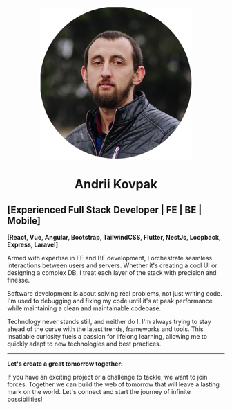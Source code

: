 <center>
  <img src="./logo.png" alt="Logo"/>
</center>

# <center>Andrii Kovpak</center>

## [Experienced Full Stack Developer | FE | BE | Mobile]

**[React, Vue, Angular, Bootstrap, TailwindCSS, Flutter, NestJs, Loopback, Express, Laravel]**

Armed with expertise in FE and BE development, I orchestrate seamless interactions between users and servers. Whether it's creating a cool UI or designing a complex DB, I treat each layer of the stack with precision and finesse.

Software development is about solving real problems, not just writing code. I'm used to debugging and fixing my code until it's at peak performance while maintaining a clean and maintainable codebase.

Technology never stands still, and neither do I. I'm always trying to stay ahead of the curve with the latest trends, frameworks and tools. This insatiable curiosity fuels a passion for lifelong learning, allowing me to quickly adapt to new technologies and best practices.

---

**Let's create a great tomorrow together:**

If you have an exciting project or a challenge to tackle, we want to join forces. Together we can build the web of tomorrow that will leave a lasting mark on the world. Let's connect and start the journey of infinite possibilities!
